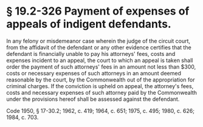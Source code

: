 # § 19.2-326 Payment of expenses of appeals of indigent defendants.

<p>In any felony or misdemeanor case wherein the judge of the circuit court, from the affidavit of the defendant or any other evidence certifies that the defendant is financially unable to pay his attorneys' fees, costs and expenses incident to an appeal, the court to which an appeal is taken shall order the payment of such attorneys' fees in an amount not less than $300, costs or necessary expenses of such attorneys in an amount deemed reasonable by the court, by the Commonwealth out of the appropriation for criminal charges. If the conviction is upheld on appeal, the attorney's fees, costs and necessary expenses of such attorney paid by the Commonwealth under the provisions hereof shall be assessed against the defendant.</p><p>Code 1950, § 17-30.2; 1962, c. 419; 1964, c. 651; 1975, c. 495; 1980, c. 626; 1984, c. 703.</p>